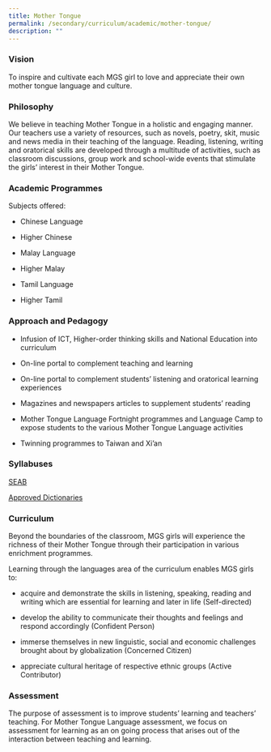 ```yaml
---
title: Mother Tongue
permalink: /secondary/curriculum/academic/mother-tongue/
description: ""
---
```






### Vision

To inspire and cultivate each MGS girl to love and appreciate their own mother tongue language and culture.

  

### Philosophy  

We believe in teaching Mother Tongue in a holistic and engaging manner. Our teachers use a variety of resources, such as novels, poetry, skit, music and news media in their teaching of the language. Reading, listening, writing and oratorical skills are developed through a multitude of activities, such as classroom discussions, group work and school-wide events that stimulate the girls’ interest in their Mother Tongue.

  

### Academic Programmes

Subjects offered:

*   Chinese Language  
    
*   Higher Chinese  
    
*   Malay Language  
    
*   Higher Malay  
    
*   Tamil Language  
    
*   Higher Tamil  
    

  

### Approach and Pedagogy  

*   Infusion of ICT, Higher-order thinking skills and National Education into curriculum  
    
*   On-line portal to complement teaching and learning  
    
*   On-line portal to complement students’ listening and oratorical learning experiences  
    
*   Magazines and newspapers articles to supplement students’ reading  
    
*   Mother Tongue Language Fortnight programmes and Language Camp to expose students to the various Mother Tongue Language activities  
    
*   Twinning programmes to Taiwan and Xi’an  
    

  

### Syllabuses 

[SEAB](https://www.seab.gov.sg/home/examinations/gce-o-level/o-level-syllabuses-examined-for-school-candidates-2023)

[Approved Dictionaries](https://www.seab.gov.sg/home/examinations/approved-dictionaries)

  

### Curriculum  

Beyond the boundaries of the classroom, MGS girls will experience the richness of their Mother Tongue through their participation in various enrichment programmes.


Learning through the languages area of the curriculum enables MGS girls to:

*   acquire and demonstrate the skills in listening, speaking, reading and writing which are essential for learning and later in life (Self-directed)  
    
*   develop the ability to communicate their thoughts and feelings and respond accordingly (Confident Person)  
    
*   immerse themselves in new linguistic, social and economic challenges brought about by globalization (Concerned Citizen)  
    
*   appreciate cultural heritage of respective ethnic groups (Active Contributor)  
    

  

### Assessment  

The purpose of assessment is to improve students’ learning and teachers’ teaching. For Mother Tongue Language assessment, we focus on assessment for learning as an on going process that arises out of the interaction between teaching and learning.